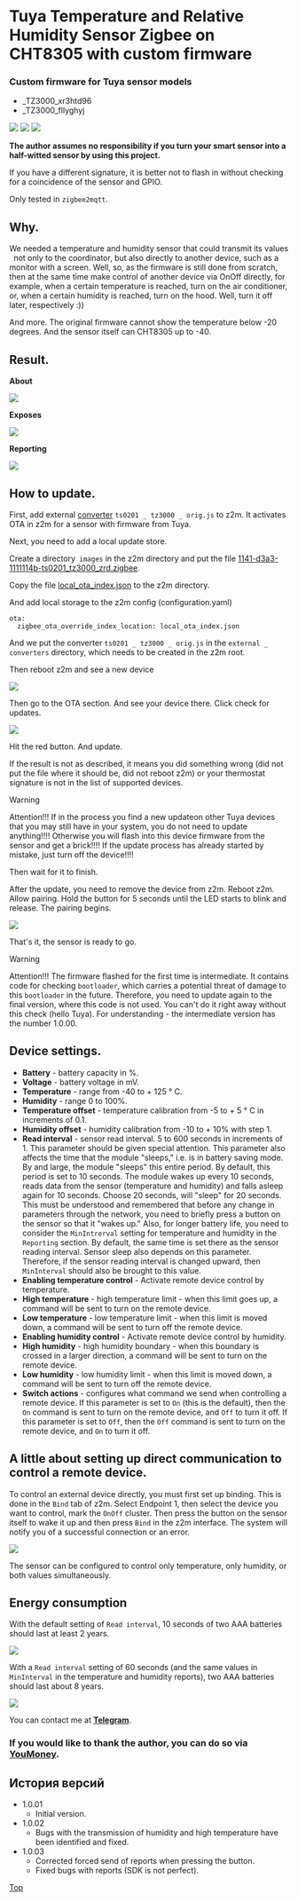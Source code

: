 # <a id="Top">Tuya Temperature and Relative Humidity Sensor Zigbee on CHT8305 with custom firmware</a>

### Custom firmware for Tuya sensor models

- _TZ3000_xr3htd96
- _TZ3000_fllyghyj

<img src="https://raw.githubusercontent.com/slacky1965/ts0201_tz3000_zed/refs/heads/main/doc/images/ts0201.jpg"/>

<img src="https://raw.githubusercontent.com/slacky1965/ts0201_tz3000_zed/refs/heads/main/doc/images/ts0201_pcb.jpg"/>

<img src="https://raw.githubusercontent.com/slacky1965/ts0201_tz3000_zed/refs/heads/main/doc/images/ts0201_pcb2.jpg"/>

**The author assumes no responsibility if you turn your smart sensor into a half-witted sensor by using this project.**

If you have a different signature, it is better not to flash in without checking for a coincidence of the sensor and GPIO.

Only tested in `zigbee2mqtt`.

## Why. 

We needed a temperature and humidity sensor that could transmit its values ​ ​ not only to the coordinator, but also directly to another device, such as a monitor with a screen. Well, so, as the firmware is still done from scratch, then at the same time make control of another device via OnOff directly, for example, when a certain temperature is reached, turn on the air conditioner, or, when a certain humidity is reached, turn on the hood. Well, turn it off later, respectively :))

And more. The original firmware cannot show the temperature below -20 degrees. And the sensor itself can CHT8305 up to -40.

## Result. 

**About**

<img src="https://raw.githubusercontent.com/slacky1965/ts0201_tz3000_zed/refs/heads/main/doc/images/about.jpg"/>

**Exposes**

<img src="https://raw.githubusercontent.com/slacky1965/ts0201_tz3000_zed/refs/heads/main/doc/images/exposes.jpg"/>

**Reporting**

<img src="https://raw.githubusercontent.com/slacky1965/ts0201_tz3000_zed/refs/heads/main/doc/images/reporting.jpg"/>

## How to update.

First, add external [converter](https://github.com/slacky1965/ts0201_tz3000_zed/tree/main/zigbee2mqtt) `ts0201 _ tz3000 _ orig.js` to z2m. It activates OTA in z2m for a sensor with firmware from Tuya.

Next, you need to add a local update store.

Create a directory` images` in the z2m directory and put the file [1141-d3a3-1111114b-ts0201_tz3000_zrd.zigbee](https://github.com/slacky1965/ts0201_tz3000_zed/raw/refs/heads/main/bin/1141-d3a3-1111114b-ts0201_tz3000_zrd.zigbee).

Copy the file [local_ota_index.json](https://github.com/slacky1965/ts0201_tz3000_zed/blob/main/zigbee2mqtt/local_ota_index.json) to the z2m directory.

And add local storage to the z2m config (configuration.yaml)

```
ota:
  zigbee_ota_override_index_location: local_ota_index.json
```

And we put the converter `ts0201 _ tz3000 _ orig.js` in the `external _ converters` directory, which needs to be created in the z2m root.

Then reboot z2m and see a new device

<img src="https://raw.githubusercontent.com/slacky1965/ts0201_tz3000_zed/refs/heads/main/doc/images/tuya_ready.jpg"/>

Then go to the OTA section. And see your device there. Click check for updates.

<img src="https://raw.githubusercontent.com/slacky1965/ts0201_tz3000_zed/refs/heads/main/doc/images/update.jpg"/>
	
Hit the red button. And update.

If the result is not as described, it means you did something wrong (did not put the file where it should be, did not reboot z2m) or your thermostat signature is not in the list of supported devices.

> [!WARNING]
> Attention!!! If in the process you find a new updateon other Tuya devices that you may still have in your system, you do not need to update anything!!!! Otherwise you will flash into this device firmware from the sensor and get a brick!!!! If the update process has already started by mistake, just turn off the device!!!!

Then wait for it to finish.

After the update, you need to remove the device from z2m. Reboot z2m. Allow pairing. Hold the button for 5 seconds until the LED starts to blink and release. The pairing begins.

<img src="https://raw.githubusercontent.com/slacky1965/ts0201_tz3000_zed/refs/heads/main/doc/images/joined.jpg"/>

That's it, the sensor is ready to go.

> [!WARNING]
> Attention!!! The firmware flashed for the first time is intermediate. It contains code for checking `bootloader`, which carries a potential threat of damage to this `bootloader` in the future. Therefore, you need to update again to the final version, where this code is not used. You can't do it right away without this check (hello Tuya). For understanding - the intermediate version has the number 1.0.00.

## Device settings.

- **Battery** - battery capacity in %.
- **Voltage** - battery voltage in mV.
- **Temperature** - range from -40 to + 125 ° C.
- **Humidity** - range 0 to 100%.
- **Temperature offset** - temperature calibration from -5 to + 5 ° C in increments of 0.1.
- **Humidity offset** - humidity calibration from -10 to + 10% with step 1.
- **Read interval** - sensor read interval. 5 to 600 seconds in increments of 1. This parameter should be given special attention. This parameter also affects the time that the module "sleeps," i.e. is in battery saving mode. By and large, the module "sleeps" this entire period. By default, this period is set to 10 seconds. The module wakes up every 10 seconds, reads data from the sensor (temperature and humidity) and falls asleep again for 10 seconds. Choose 20 seconds, will "sleep" for 20 seconds. This must be understood and remembered that before any change in parameters through the network, you need to briefly press a button on the sensor so that it "wakes up." Also, for longer battery life, you need to consider the `MinIntrerval` setting for temperature and humidity in the `Reporting` section. By default, the same time is set there as the sensor reading interval. Sensor sleep also depends on this parameter. Therefore, if the sensor reading interval is changed upward, then `MinInterval` should also be brought to this value.
- **Enabling temperature control** - Activate remote device control by temperature.
- **High temperature** - high temperature limit - when this limit goes up, a command will be sent to turn on the remote device.
- **Low temperature** - low temperature limit - when this limit is moved down, a command will be sent to turn off the remote device.
- **Enabling humidity control** - Activate remote device control by humidity.
- **High humidity** - high humidity boundary - when this boundary is crossed in a larger direction, a command will be sent to turn on the remote device.
- **Low humidity** - low humidity limit - when this limit is moved down, a command will be sent to turn off the remote device.
- **Switch actions** - configures what command we send when controlling a remote device. If this parameter is set to `On` (this is the default), then the `On` command is sent to turn on the remote device, and `Off` to turn it off. If this parameter is set to `Off`, then the `Off` command is sent to turn on the remote device, and `On` to turn it off.

## A little about setting up direct communication to control a remote device.

To control an external device directly, you must first set up binding. This is done in the `Bind` tab of z2m. Select Endpoint 1, then select the device you want to control, mark the `OnOff` cluster. Then press the button on the sensor itself to wake it up and then press `Bind` in the z2m interface. The system will notify you of a successful connection or an error.

<img src="https://raw.githubusercontent.com/slacky1965/ts0201_tz3000_zed/refs/heads/main/doc/images/binding.jpg"/>

The sensor can be configured to control only temperature, only humidity, or both values ​​simultaneously.

## Energy consumption

With the default setting of `Read interval`, 10 seconds of two AAA batteries should last at least 2 years.

<img src="https://raw.githubusercontent.com/slacky1965/ts0201_tz3000_zed/refs/heads/main/doc/images/read_period_10sec.jpg"/>

With a `Read interval` setting of 60 seconds (and the same values ​​in `MinInterval` in the temperature and humidity reports), two AAA batteries should last about 8 years.

<img src="https://raw.githubusercontent.com/slacky1965/ts0201_tz3000_zed/refs/heads/main/doc/images/read_period_60sec.jpg"/>

You can contact me at **[Telegram](https://t.me/slacky1965)**.

### If you would like to thank the author, you can do so via [YouMoney](https://yoomoney.ru/to/4100118300223495).

## История версий
- 1.0.01
	- Initial version.
- 1.0.02
	- Bugs with the transmission of humidity and high temperature have been identified and fixed.
- 1.0.03
	- Corrected forced send of reports when pressing the button.
	- Fixed bugs with reports (SDK is not perfect).
	
[Top](#Top)


